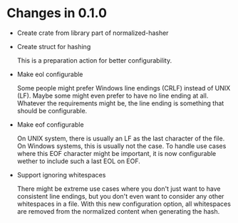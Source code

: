 # Changes in 0.1.0

-   Create crate from library part of normalized-hasher

-   Create struct for hashing

    This is a preparation action for better configurability.

-   Make eol configurable

    Some people might prefer Windows line endings (CRLF) instead of UNIX
    (LF). Maybe some might even prefer to have no line ending at all.
    Whatever the requirements might be, the line ending is something that
    should be configurable.

-   Make eof configurable

    On UNIX system, there is usually an LF as the last character of the
    file. On Windows systems, this is usually not the case. To handle use
    cases where this EOF character might be important, it is now
    configurable wether to include such a last EOL on EOF.

-   Support ignoring whitespaces

    There might be extreme use cases where you don't just want to have
    consistent line endings, but you don't even want to consider any other
    whitespaces in a file. With this new configuration option, all
    whitespaces are removed from the normalized content when generating the
    hash.
